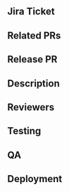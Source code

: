 ## Jira Ticket
<Link to a Jira ticket.>

## Related PRs
<Links to PRs related to this updated and or links to required packages and versions.>

## Release PR
<Link to the Github release PR.>

## Description
<What was changed.>

## Reviewers
<Mentions of the person or team to review.>

## Testing
<Instructions for reviewers to verify your update works.>
<Please include>
<Applicable screenshots>
<Helpful screenshare recordings>
<Comments about other pieces of code that may break>
<Content from the Tests section of the Jira ticket.>

## QA
<Items to add to Ghost Inspector or specific items to test manually with instructions on how to test.>

## Deployment
<Please indicate if any of the following are true>
<Includes migrations>
<Includes seeds> 
<Requires downtime>
<Downtime is required if a service is going offline for large migrations or if dependencies in 2 repos needs to be launched at the same time.>
<Use this section to list any scripts that need to run upon deployment.>

<IMPORTANT>
<Remember to update the release candidate pr>
<IMPORTANT>
